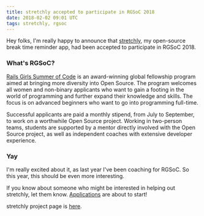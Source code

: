 ```yaml
---
title: stretchly accepted to participate in RGSoC 2018
date: 2018-02-02 09:01 UTC
tags: stretchly, rgsoc
---
```


Hey folks, I'm really happy to announce that [stretchly](https://hovancik.net/stretchly), my open-source break time reminder app, had been accepted to participate
in RGSoC 2018.

### What's RGSoC?

[Rails Girls Summer of Code](https://railsgirlssummerofcode.org/) is an award-winning global fellowship program aimed at bringing more diversity into Open Source. The program welcomes all women and non-binary applicants who want to gain a footing in the world of programming and further expand their knowledge and skills. The focus is on advanced beginners who want to go into programming full-time.

Successful applicants are paid a monthly stipend, from July to September, to work on a worthwhile Open Source project. Working in two-person teams, students are supported by a mentor directly involved with the Open Source project, as well as independent coaches with extensive developer experience.

### Yay
I'm really excited about it, as last year I've been coaching for RGSoC. So this year, this should be even more interesting.

If you know about someone who might be interested in helping out stretchly, let them know. [Applications](https://railsgirlssummerofcode.org/students/application/) are about to start!

stretchly project page is [here](https://teams.railsgirlssummerofcode.org/projects/204-stretchly-break-time-reminder-app).
